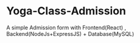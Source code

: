 # Yoga-Class-Admission
A simple Admission form with Frontend(React) , Backend(NodeJs+ExpressJS) + Database(MySQL)
